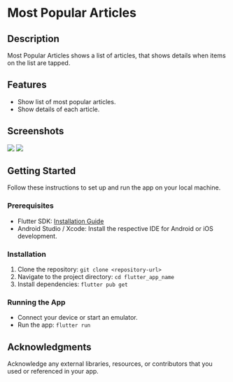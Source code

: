 # Most Popular Articles

## Description
Most Popular Articles shows a list of articles, that shows details when items on the list are tapped.

## Features
- Show list of most popular articles.
- Show details of each article.

## Screenshots
<div>
<img src="https://github.com/rahmamagdi82/NY-Times-Most-Popular-Articles/issues/1#issue-2034389229">
<img src="https://github.com/rahmamagdi82/NY-Times-Most-Popular-Articles/issues/2#issue-2034389457">
</div>

## Getting Started
Follow these instructions to set up and run the app on your local machine.

### Prerequisites
- Flutter SDK: [Installation Guide](https://flutter.dev/docs/get-started/install)
- Android Studio / Xcode: Install the respective IDE for Android or iOS development.

### Installation
1. Clone the repository: `git clone <repository-url>`
2. Navigate to the project directory: `cd flutter_app_name`
3. Install dependencies: `flutter pub get`

### Running the App
- Connect your device or start an emulator.
- Run the app: `flutter run`

## Acknowledgments
Acknowledge any external libraries, resources, or contributors that you used or referenced in your app.
